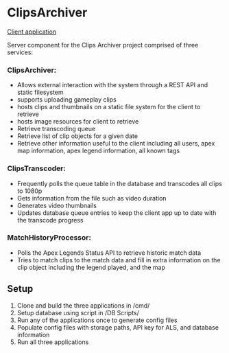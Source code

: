 # ClipsArchiver
[](https://github.com/PlusCosmic/ClipsArchiver.Server/actions/workflows/go.yml/badge.svg)

[Client application](https://github.com/PlusCosmic/ClipsArchiver.Client.Windows)

Server component for the Clips Archiver project comprised of three services:

### ClipsArchiver:
  - Allows external interaction with the system through a REST API and static filesystem
  - supports uploading gameplay clips
  - hosts clips and thumbnails on a static file system for the client to retrieve
  - hosts image resources for client to retrieve
  - Retrieve transcoding queue
  - Retrieve list of clip objects for a given date
  - Retrieve other information useful to the client including all users, apex map information, apex legend information, all known tags

### ClipsTranscoder:
  - Frequently polls the queue table in the database and transcodes all clips to 1080p
  - Gets information from the file such as video duration
  - Generates video thumbnails
  - Updates database queue entries to keep the client app up to date with the transcode progress

### MatchHistoryProcessor:
  - Polls the Apex Legends Status API to retrieve historic match data
  - Tries to match clips to the match data and fill in extra information on the clip object including the legend played, and the map

## Setup
1. Clone and build the three applications in /cmd/
2. Setup database using script in /DB Scripts/
3. Run any of the applications once to generate config files
4. Populate config files with storage paths, API key for ALS, and database information
5. Run all three applications
